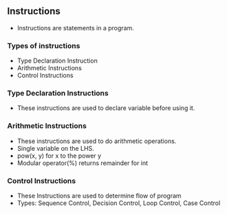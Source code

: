 ## Instructions
- Instructions are statements in a program.

### Types of instructions
- Type Declaration Instruction
- Arithmetic Instructions
- Control Instructions

### Type Declaration Instructions
- These instructions are used to declare variable before using it.

### Arithmetic Instructions
- These instructions are used to do arithmetic operations. 
- Single variable on the LHS. 
- pow(x, y) for x to the power y
- Modular operator(%) returns remainder for int

### Control Instructions
- These Instructions are used to determine flow of program
- Types: Sequence Control, Decision Control, Loop Control, Case Control
